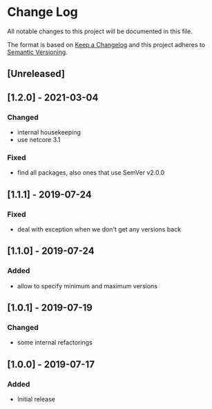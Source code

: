 # Change Log

All notable changes to this project will be documented in this file.

The format is based on [Keep a Changelog](http://keepachangelog.com/)
and this project adheres to [Semantic Versioning](http://semver.org/).

<!-- Available types of changes:
### Added
### Changed
### Fixed
### Deprecated
### Removed
### Security
-->

## [Unreleased]

## [1.2.0] - 2021-03-04

### Changed

- internal housekeeping
- use netcore 3.1

### Fixed

- find all packages, also ones that use SemVer v2.0.0

## [1.1.1] - 2019-07-24

### Fixed

- deal with exception when we don't get any versions back

## [1.1.0] - 2019-07-24

### Added

- allow to specify minimum and maximum versions

## [1.0.1] - 2019-07-19

### Changed

- some internal refactorings

## [1.0.0] - 2019-07-17

### Added

- Initial release
